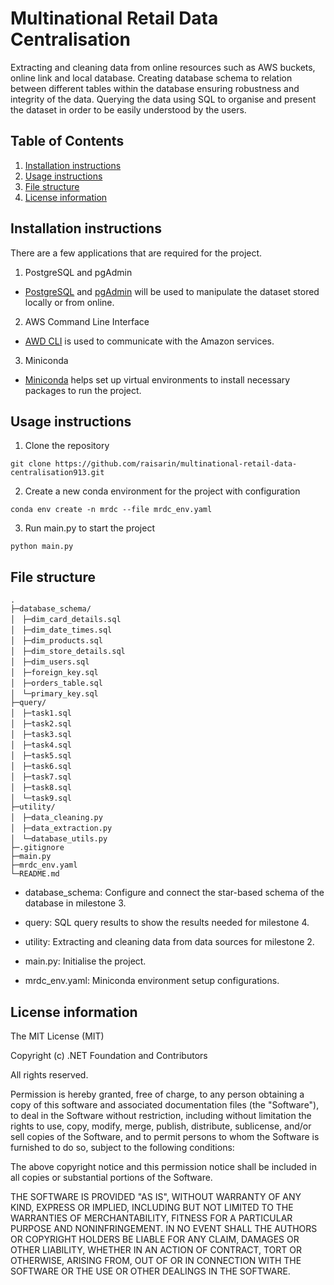 # Multinational Retail Data Centralisation 
Extracting and cleaning data from online resources such as AWS buckets, online link and local database. Creating database schema to relation between different tables within the database ensuring robustness and integrity of the data. Querying the data using SQL to organise and present the dataset in order to be easily understood by the users.

## Table of Contents 
1. [Installation instructions](#installation-instructions)
2. [Usage instructions](#usage-instructions)
3. [File structure](#file-structure)
4. [License information](#license-information)


## Installation instructions 
There are a few applications that are required for the project. 

1. PostgreSQL and pgAdmin
* [PostgreSQL](https://www.postgresql.org/download/ "https://www.postgresql.org/download/") and 
[pgAdmin](https://www.pgadmin.org/download/ "https://www.pgadmin.org/download/") will be used to manipulate the dataset stored locally or from online. 

2. AWS Command Line Interface
* [AWD CLI](https://aws.amazon.com/cli/ "https://aws.amazon.com/cli/") is used to communicate with the Amazon services.

3. Miniconda 
* [Miniconda](https://docs.conda.io/projects/miniconda/en/latest/ "https://docs.conda.io/projects/miniconda/en/latest/") helps set up virtual environments to install necessary packages to run the project. 

## Usage instructions
1. Clone the repository
```
git clone https://github.com/raisarin/multinational-retail-data-centralisation913.git
```
2. Create a new conda environment for the project with configuration
```
conda env create -n mrdc --file mrdc_env.yaml 
```
3. Run main.py to start the project 
```
python main.py 
```
## File structure
    .
    ├─database_schema/
    │　├─dim_card_details.sql
    │　├─dim_date_times.sql
    │　├─dim_products.sql
    │　├─dim_store_details.sql
    │　├─dim_users.sql
    │　├─foreign_key.sql
    │　├─orders_table.sql
    │　└─primary_key.sql
    ├─query/
    │　├─task1.sql
    │　├─task2.sql
    │　├─task3.sql
    │　├─task4.sql
    │　├─task5.sql
    │　├─task6.sql
    │　├─task7.sql
    │　├─task8.sql
    │　└─task9.sql
    ├─utility/
    │　├─data_cleaning.py
    │　├─data_extraction.py
    │　└─database_utils.py 
    ├─.gitignore
    ├─main.py
    ├─mrdc_env.yaml
    └─README.md

* database_schema: Configure and connect the star-based schema of the database in milestone 3.

* query: SQL query results to show the results needed for milestone 4.

* utility: Extracting and cleaning data from data sources for milestone 2.

* main.py: Initialise the project. 

* mrdc_env.yaml: Miniconda environment setup configurations.

## License information
The MIT License (MIT)

Copyright (c) .NET Foundation and Contributors

All rights reserved.

Permission is hereby granted, free of charge, to any person obtaining a copy of this software and associated documentation files (the "Software"), to deal in the Software without restriction, including without limitation the rights to use, copy, modify, merge, publish, distribute, sublicense, and/or sell copies of the Software, and to permit persons to whom the Software is furnished to do so, subject to the following conditions:

The above copyright notice and this permission notice shall be included in all copies or substantial portions of the Software.

THE SOFTWARE IS PROVIDED "AS IS", WITHOUT WARRANTY OF ANY KIND, EXPRESS OR IMPLIED, INCLUDING BUT NOT LIMITED TO THE WARRANTIES OF MERCHANTABILITY, FITNESS FOR A PARTICULAR PURPOSE AND NONINFRINGEMENT. IN NO EVENT SHALL THE AUTHORS OR COPYRIGHT HOLDERS BE LIABLE FOR ANY CLAIM, DAMAGES OR OTHER LIABILITY, WHETHER IN AN ACTION OF CONTRACT, TORT OR OTHERWISE, ARISING FROM, OUT OF OR IN CONNECTION WITH THE SOFTWARE OR THE USE OR OTHER DEALINGS IN THE SOFTWARE.